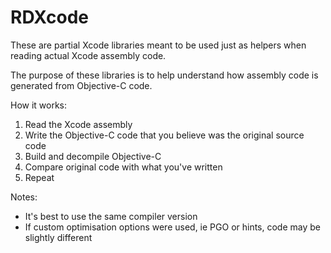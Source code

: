 # RDXcode

These are partial Xcode libraries meant to be used just as helpers when reading actual Xcode assembly code.

The purpose of these libraries is to help understand how assembly code is generated from Objective-C code.

How it works:
1. Read the Xcode assembly
2. Write the Objective-C code that you believe was the original source code
3. Build and decompile Objective-C
4. Compare original code with what you've written
5. Repeat

Notes:
* It's best to use the same compiler version
* If custom optimisation options were used, ie PGO or hints, code may be slightly different
